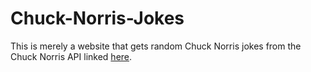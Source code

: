 # Chuck-Norris-Jokes
This is merely a website that gets random Chuck Norris jokes from the Chuck Norris API linked [here](https://api.chucknorris.io/).
